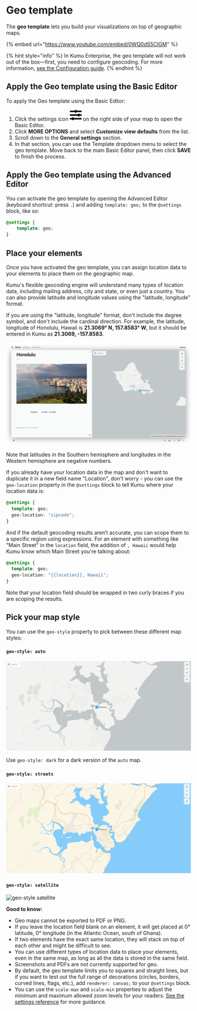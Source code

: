 # Geo template

The **geo template** lets you build your visualizations on top of geographic maps.

{% embed url="https://www.youtube.com/embed/0WQ0dS5CIGM" %}

{% hint style="info" %}
In Kumu Enterprise, the geo template will not work out of the box—first, you need to configure geocoding. For more information, [see the Configuration guide](../../enterprise/configuration.md#geocoding).
{% endhint %}

## Apply the Geo template using the Basic Editor

To apply the Geo template using the Basic Editor:

1. Click the settings icon ![](../../icons/sliders-h.svg) on the right side of your map to open the Basic Editor.
2. Click **MORE OPTIONS** and select **Customize view defaults** from the list.
3. Scroll down to the **General settings** section.
4. In that section, you can use the Template dropdown menu to select the geo template. Move back to the main Basic Editor panel, then click **SAVE** to finish the process.

## Apply the Geo template using the Advanced Editor

You can activate the geo template by opening the Advanced Editor (keyboard shortcut: press `.`) and adding `template: geo;` to the `@settings` block, like so:

```scss
@settings {
    template: geo;
}
```

## Place your elements

Once you have activated the geo template, you can assign location data to your elements to place them on the geographic map.

Kumu's flexible geocoding engine will understand many types of location data, including mailing address, city and state, or even just a country. You can also provide latitude and longitude values using the "latitude, longitude" format.

If you are using the "latitude, longitude" format, don't include the degree symbol, and don't include the cardinal direction. For example, the latitude, longitude of Honolulu, Hawaii is **21.3069° N, 157.8583° W**, but it should be entered in Kumu as **21.3069, -157.8583**.

![Geo map showing latitude and longitude for Honolulu](../../images/honolulu-geo.png)

Note that latitudes in the Southern hemisphere and longitudes in the Western hemisphere are negative numbers.

If you already have your location data in the map and don't want to duplicate it in a new field name "Location", don't worry - you can use the `geo-location` property in the `@settings` block to tell Kumu where your location data is:

```scss
@settings {
  template: geo;
  geo-location: "zipcode";
}
```

And if the default geocoding results aren’t accurate, you can scope them to a specific region using expressions. For an element with something like "Main Street" in the `location` field, the addition of `, Hawaii` would help Kumu know which Main Street you're talking about:

```scss
@settings {
  template: geo;
  geo-location: "{{location}}, Hawaii";
}
```

Note that your location field should be wrapped in two curly braces if you are scoping the results.

## Pick your map style

You can use the `geo-style` property to pick between these different map styles:

#### `geo-style: auto`

![geo-style auto](../../images/geo-style-auto.png)

Use `geo-style: dark` for a dark version of the `auto` map.

#### `geo-style: streets`

![geo-style streets](../../images/geo-style-streets.png)

#### `geo-style: satellite`

![geo-style satellite](../../images/geo-style-satellite.png)

**Good to know:**

* Geo maps cannot be exported to PDF or PNG.
* If you leave the location field blank on an element, it will get placed at 0° latitude, 0° longitude (in the Atlantic Ocean, south of Ghana).
* If two elements have the exact same location, they will stack on top of each other and might be difficult to see.
* You can use different types of location data to place your elements, even in the same map, as long as all the data is stored in the same field.
* Screenshots and PDFs are not currently supported for geo.
* By default, the geo template limits you to squares and straight lines, but if you want to test out the full range of decorations (circles, borders, curved lines, flags, etc.), add `renderer: canvas;` to your `@settings` block.
* You can use the `scale-max` and `scale-min` properties to adjust the minimum and maximum allowed zoom levels for your readers. [See the settings reference](../../overview/advanced-editor-hub/settings-reference.md) for more guidance.
